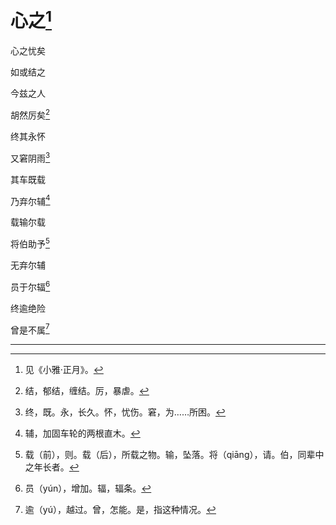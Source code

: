    

# 心之[^1]

心之忧矣

如或结之

今兹之人

胡然厉矣[^2]

终其永怀

又窘阴雨[^3]

其车既载

乃弃尔辅[^4]

载输尔载

将伯助予[^5]

无弃尔辅

员于尔辐[^6]

终逾绝险

曾是不属[^7]

* * *

[^1]: 见《小雅·正月》。
[^2]: 结，郁结，缠结。厉，暴虐。
[^3]: 终，既。永，长久。怀，忧伤。窘，为……所困。
[^4]: 辅，加固车轮的两根直木。
[^5]: 载（前），则。载（后），所载之物。输，坠落。将（qiāng），请。伯，同辈中之年长者。
[^6]: 员（yún），增加。辐，辐条。
[^7]: 逾（yú），越过。曾，怎能。是，指这种情况。